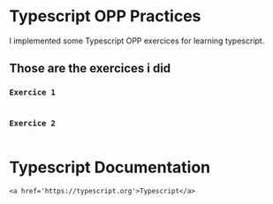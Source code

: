 # Typescript OPP Practices
I implemented some Typescript OPP exercices for learning typescript.

## Those are the exercices i did
### `Exercice 1`
 <img src='' />

### `Exercice 2`
 <img src='' /> 

# Typescript Documentation
`<a href='https://typescript.org'>Typescript</a>`



